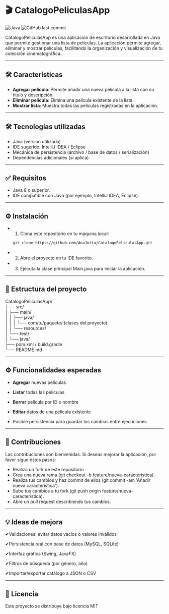 # 🎬 CatalogoPeliculasApp
![Java](https://img.shields.io/badge/Java-ED8B00?style=for-the-badge&logo=java&logoColor=white)
![GitHub last commit](https://img.shields.io/github/last-commit/AnaJotta/CatalogoPeliculasApp)


CatalogoPeliculasApp es una aplicación de escritorio desarrollada en Java que permite gestionar una lista de películas. La aplicación permite agregar, eliminar y mostrar películas, facilitando la organización y visualización de tu colección cinematográfica.

---

## 🛠️ Características

- **Agregar película**: Permite añadir una nueva película a la lista con su título y descripción.
- **Eliminar película**: Elimina una película existente de la lista.
- **Mostrar lista**: Muestra todas las películas registradas en la aplicación.

---

## 🛠 Tecnologías utilizadas

- Java (versión utilizada)  
- IDE sugerido: IntelliJ IDEA / Eclipse  
- Mecánica de persistencia (archivo / base de datos / serialización)  
- Dependencias adicionales (si aplica)

---

## ✅ Requisitos

- Java 8 o superior.
- IDE compatible con Java (por ejemplo, IntelliJ IDEA, Eclipse).

---

## ⚙️ Instalación

- 1. Clona este repositorio en tu máquina local:

   ```bash
   git clone https://github.com/AnaJotta/CatalogoPeliculasApp.git
   
- 2. Abre el proyecto en tu IDE favorito.
- 3. Ejecuta la clase principal Main.java para iniciar la aplicación.

---

## 📁 Estructura del proyecto  
CatalogoPeliculasApp/ <br>
├── src/ <br>
│ ├── main/ <br>
│ │ ├── java/ <br>
│ │ │ └── com/tu/paquete/ (clases del proyecto) <br>
│ │ └── resources/ <br>
│ └── test/ <br>
│ └── java/ <br>
├── pom.xml / build.gradle <br>
└── README.md <br>

---

## ⚙️ Funcionalidades esperadas

- **Agregar** nuevas películas

- **Listar** todas las películas

- **Borrar** película por ID o nombre

- **Editar** datos de una película existente

- Posible persistencia para guardar los cambios entre ejecuciones

---

## 👏 Contribuciones

Las contribuciones son bienvenidas. Si deseas mejorar la aplicación, por favor sigue estos pasos:

- Realiza un fork de este repositorio
- Crea una nueva rama (git checkout -b feature/nueva-caracteristica).
- Realiza tus cambios y haz commit de ellos (git commit -am 'Añadir nueva característica').
- Sube tus cambios a tu fork (git push origin feature/nueva-caracteristica).
- Abre un pull request describiendo tus cambios.

---

## 💡 Ideas de mejora

✔Validaciones: evitar datos vacíos o valores inválidos

✔Persistencia real con base de datos (MySQL, SQLite)

✔Interfaz gráfica (Swing, JavaFX)

✔Filtros de búsqueda (por género, año)

✔Importar/exportar catálogo a JSON o CSV

---

## 📄 Licencia

Este proyecto se distribuye bajo licencia MIT
